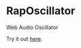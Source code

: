 # RapOscillator
Web Audio Oscillator

Try it out <a href="https://thibor.github.io/RapOscillator/">here</a>.
